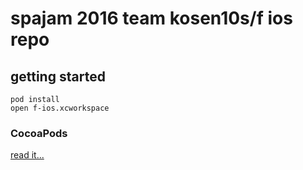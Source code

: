 # spajam 2016 team kosen10s/f ios repo

## getting started

```
pod install
open f-ios.xcworkspace
```

### CocoaPods

[read it...](http://qiita.com/satoken0417/items/479bcdf91cff2634ffb1)
